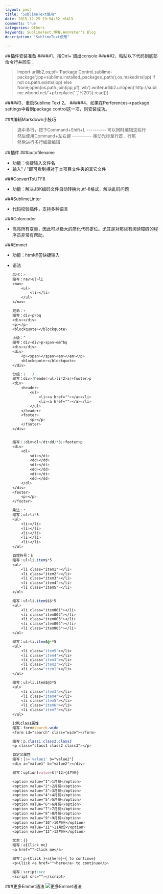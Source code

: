 ```yaml
---
layout: post
title: "SublimeText使用"
date: 2015-12-25 19:54:32 +6413
comments: true
categories: Others
keywords: SublimeText,博客,AnnPeter's Blog
description: "SublimeText使用"

---
```


##插件安装准备
#####1、按Ctrl+`调出console
#####2、粘贴以下代码到底部命令行并回车：	
>import urllib2,os;pf='Package Control.sublime-package';ipp=sublime.installed\_packages_path();os.makedirs(ipp) if not os.path.exists(ipp) else None;open(os.path.join(ipp,pf),'wb').write(urllib2.urlopen\('http\://sublime.wbond.net/'+pf.replace(' ','%20')).read())

<!-- more -->

#####3、重启Sublime Text 2。
#####4、如果在Perferences->package settings中看到package control这一项，则安装成功。

###编辑Markdown小技巧
>选中多行，按下Command+Shift+L  ----------   可以同时编辑这些行<br>
>然后使用Command+左右键 ----------   移动光标至行首，行尾<br>
>然后进行多行编辑编辑<br>

##插件
###autofilename
* 功能：快捷输入文件名
* 输入" / "即可看到相对于本项目文件夹的其它文件

###Convert​To​UTF8
* 功能：解决JBK编码文件自动转换为utf-8格式，解决乱码问题

###SublimeLinter
* 代码校验插件，支持多种语言

###Colorcoder
* 高亮所有变量，因此可以极大的简化代码定位。尤其是对那些有阅读障碍的程序员非常有帮助。

###Emmet
* 功能：html标签快捷输入
* 语法


		
	```css
	后代：>
	缩写：nav>ul>li
    <nav>
    	<ul>
        	<li></li>
    	</ul>
	</nav>
	```
	
	```css
	兄弟：+
	缩写：div+p+bq
	<div></div>
    <p></p>
    <blockquote></blockquote>
	```

	```css
	上级：^
	缩写：div+div>p>span+em^bq
	<div></div>
	<div>
	    <p><span></span><em></em></p>
	    <blockquote></blockquote>
	</div>
	```
	
	```css
	分组：(   )
	缩写：div>(header>ul>li*2>a)+footer>p
	<div>
        <header>
            <ul>
                <li><a href=""></a></li>
                <li><a href=""></a></li>
            </ul>
        </header>
        <footer>
            <p></p>
        </footer>
    </div>
    
    
    缩写：(div>dl>(dt+dd)*3)+footer>p
    <div>
        <dl>
            <dt></dt>
            <dd></dd>
            <dt></dt>
            <dd></dd>
            <dt></dt>
            <dd></dd>
        </dl>
    </div>
    <footer>
        <p></p>
    </footer>
	```
	
	```css
	乘法：*
	缩写：ul>li*5
	<ul>
	    <li></li>
	    <li></li>
	    <li></li>
	    <li></li>
	    <li></li>
	</ul>
	```
	
	```css
	自增符号：$
	缩写：ul>li.item$*5
	<ul>
	    <li class="item1"></li>
	    <li class="item2"></li>
	    <li class="item3"></li>
	    <li class="item4"></li>
	    <li class="item5"></li>
	</ul>
	
	缩写：ul>li.item$$$*5
	<ul>
	    <li class="item001"></li>
	    <li class="item002"></li>
	    <li class="item003"></li>
	    <li class="item004"></li>
	    <li class="item005"></li>
	</ul>
	
	缩写：ul>li.item$@-*5
	<ul>
	    <li class="item5"></li>
	    <li class="item4"></li>
	    <li class="item3"></li>
	    <li class="item2"></li>
	    <li class="item1"></li>
	</ul>
	
	缩写：ul>li.item$@3*5
	<ul>
	    <li class="item3"></li>
	    <li class="item4"></li>
	    <li class="item5"></li>
	    <li class="item6"></li>
	    <li class="item7"></li>
	</ul>
	```
	
	```css
	id和class属性
	缩写：form#search.wide
	<form id="search" class="wide"></form>

	缩写：p.class1.class2.class3
	<p class="class1 class2 class3"></p>
	
	自定义属性
	缩写：[a='value1' b="value2"]
	<div a="value1" b="value2"></div>
	```
	
	```css
	缩写：option[value=$]*12>{$月份}
	
	<option value="1">1月份</option>
   	<option value="2">2月份</option>
	<option value="3">3月份</option>
	<option value="4">4月份</option>
	<option value="5">5月份</option>
	<option value="6">6月份</option>
	<option value="7">7月份</option>
	<option value="8">8月份</option>
	<option value="9">9月份</option>
	<option value="10">10月份</option>
	<option value="11">11月份</option>
	<option value="12">12月份</option>
	```
	
	```css
	文本：{}
	缩写：a{Click me}
	<a href="">Click me</a>
	
	缩写：p>{Click }+a{here}+{ to continue}
	<p>Click <a href="">here</a> to continue</p>
	```
	
	```css
	缩写：script:src
	<script src=""></script>
	```
    
###更多Emmet语法
![更多Emmet语法](/upload/2015/OCT/12/imgs/1444639540.png)
